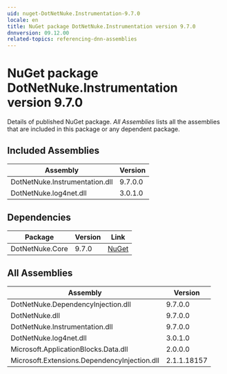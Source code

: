 ```yaml
---
uid: nuget-DotNetNuke.Instrumentation-9.7.0
locale: en
title: NuGet package DotNetNuke.Instrumentation version 9.7.0
dnnversion: 09.12.00
related-topics: referencing-dnn-assemblies
---
```


# NuGet package DotNetNuke.Instrumentation version 9.7.0
Details of published NuGet package.
*All Assemblies* lists all the assemblies that are included in this package or any dependent package.

## Included Assemblies

|Assembly|Version|
|---|---|
|DotNetNuke.Instrumentation.dll|9.7.0.0|
|DotNetNuke.log4net.dll|3.0.1.0|

## Dependencies

|Package|Version|Link|
|---|---|---|
|DotNetNuke.Core|9.7.0|[NuGet](https://www.nuget.org/packages/DotNetNuke.Core/9.7.0)|

## All Assemblies

|Assembly|Version|
|---|---|
|DotNetNuke.DependencyInjection.dll|9.7.0.0|
|DotNetNuke.dll|9.7.0.0|
|DotNetNuke.Instrumentation.dll|9.7.0.0|
|DotNetNuke.log4net.dll|3.0.1.0|
|Microsoft.ApplicationBlocks.Data.dll|2.0.0.0|
|Microsoft.Extensions.DependencyInjection.dll|2.1.1.18157|


